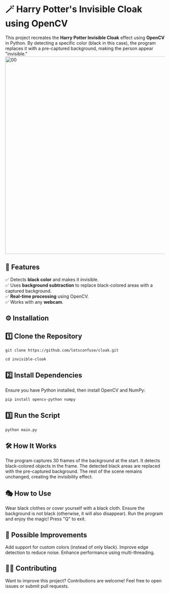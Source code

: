 # 🪄 Harry Potter's Invisible Cloak using OpenCV  

This project recreates the **Harry Potter Invisible Cloak** effect using **OpenCV** in Python. By detecting a specific color (black in this case), the program replaces it with a pre-captured background, making the person appear "invisible."  
<img width="997" height="623" alt="00" src="https://github.com/user-attachments/assets/78149de3-edf7-4d47-a159-d8f9d81d8545" />


## 📌 Features  
✅ Detects **black color** and makes it invisible.  
✅ Uses **background subtraction** to replace black-colored areas with a captured background.  
✅ **Real-time processing** using OpenCV.  
✅ Works with any **webcam**.  

## ⚙️ Installation  
## 1️⃣ Clone the Repository  

`git clone https://github.com/letsconfuse/cloak.git`

`cd invisible-cloak`

## 2️⃣ Install Dependencies

Ensure you have Python installed, then install OpenCV and NumPy:

`pip install opencv-python numpy`

## 3️⃣ Run the Script

`python main.py`

## 🛠 How It Works

The program captures 30 frames of the background at the start.
It detects black-colored objects in the frame.
The detected black areas are replaced with the pre-captured background.
The rest of the scene remains unchanged, creating the invisibility effect.

## 🎭 How to Use

Wear black clothes or cover yourself with a black cloth.
Ensure the background is not black (otherwise, it will also disappear).
Run the program and enjoy the magic!
Press "Q" to exit.

## 📌 Possible Improvements

Add support for custom colors (instead of only black).
Improve edge detection to reduce noise.
Enhance performance using multi-threading.

## 👨‍💻 Contributing

Want to improve this project? Contributions are welcome! Feel free to open issues or submit pull requests.
